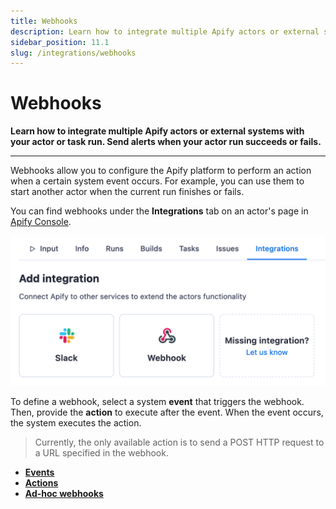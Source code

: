 ```yaml
---
title: Webhooks
description: Learn how to integrate multiple Apify actors or external systems with your actor or task run. Send alerts when your actor run succeeds or fails.
sidebar_position: 11.1
slug: /integrations/webhooks
---
```


# Webhooks

**Learn how to integrate multiple Apify actors or external systems with your actor or task run. Send alerts when your actor run succeeds or fails.**

---

Webhooks allow you to configure the Apify platform to perform an action when a certain system event occurs. For example, you can use them to start another actor when the current run finishes or fails.

You can find webhooks under the **Integrations** tab on an actor's page in [Apify Console](https://console.apify.com/actors).

![Integrations tab in Apify Console](../images/integrations-tab.png)

To define a webhook, select a system **event** that triggers the webhook. Then, provide the **action** to execute after the event. When the event occurs, the system executes the action.

> Currently, the only available action is to send a POST HTTP request to a URL specified in the webhook.

* [**Events**](./events.md)
* [**Actions**](./actions.md)
* [**Ad-hoc webhooks**](./ad_hoc_webhooks.md)

